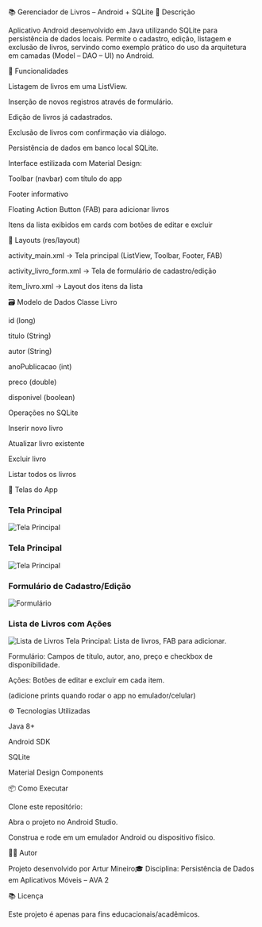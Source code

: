 📚 Gerenciador de Livros – Android + SQLite
📖 Descrição

Aplicativo Android desenvolvido em Java utilizando SQLite para persistência de dados locais.
Permite o cadastro, edição, listagem e exclusão de livros, servindo como exemplo prático do uso da arquitetura em camadas (Model – DAO – UI) no Android.

🚀 Funcionalidades

Listagem de livros em uma ListView.

Inserção de novos registros através de formulário.

Edição de livros já cadastrados.

Exclusão de livros com confirmação via diálogo.

Persistência de dados em banco local SQLite.

Interface estilizada com Material Design:

Toolbar (navbar) com título do app

Footer informativo

Floating Action Button (FAB) para adicionar livros

Itens da lista exibidos em cards com botões de editar e excluir


📂 Layouts (res/layout)

activity_main.xml → Tela principal (ListView, Toolbar, Footer, FAB)

activity_livro_form.xml → Tela de formulário de cadastro/edição

item_livro.xml → Layout dos itens da lista

🗃 Modelo de Dados
Classe Livro

id (long)

titulo (String)

autor (String)

anoPublicacao (int)

preco (double)

disponivel (boolean)

Operações no SQLite

Inserir novo livro

Atualizar livro existente

Excluir livro

Listar todos os livros

📸 Telas do App
### Tela Principal
![Tela Principal](docs/screenshots/tela_principal.png)

### Tela Principal
![Tela Principal](app/docs/screenshots/formularioeditar.png)

### Formulário de Cadastro/Edição
![Formulário](app/docs/screenshots/formulario.png)

### Lista de Livros com Ações
![Lista de Livros](app/docs/screenshots/mensagem-deletar.jpg)
Tela Principal: Lista de livros, FAB para adicionar.

Formulário: Campos de título, autor, ano, preço e checkbox de disponibilidade.

Ações: Botões de editar e excluir em cada item.

(adicione prints quando rodar o app no emulador/celular)

⚙️ Tecnologias Utilizadas

Java 8+

Android SDK

SQLite

Material Design Components

📦 Como Executar

Clone este repositório:




Abra o projeto no Android Studio.

Construa e rode em um emulador Android ou dispositivo físico.

👨‍💻 Autor

Projeto desenvolvido por Artur Mineiro🎓
Disciplina: Persistência de Dados em Aplicativos Móveis – AVA 2

📚 Licença

Este projeto é apenas para fins educacionais/acadêmicos.